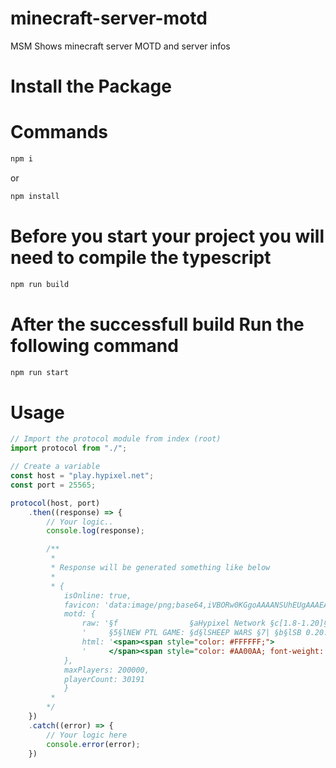 # minecraft-server-motd
MSM Shows minecraft server MOTD and server infos

# Install the Package


# Commands
```js
npm i 
```

or 

```js
npm install 
```

# Before you start your project you will need to compile the typescript 
```js
npm run build
```

# After the successfull build Run the following command
```js
npm run start
```

# Usage 
```js
// Import the protocol module from index (root)
import protocol from "./";

// Create a variable
const host = "play.hypixel.net";
const port = 25565;

protocol(host, port)
    .then((response) => {
        // Your logic..
        console.log(response);

        /**
         * 
         * Response will be generated something like below
         * 
         * {
            isOnline: true,
            favicon: 'data:image/png;base64,iVBORw0KGgoAAAANSUhEUgAAAEAAAABACAYAAACqaXHeAAAtt....,
            motd: {
                raw: '§f                §aHypixel Network §c[1.8-1.20]§f\n' +
                '     §5§lNEW PTL GAME: §d§lSHEEP WARS §7| §b§lSB 0.20.2',
                html: '<span><span style="color: #FFFFFF;">                </span><span style="color: #55FF55;">Hypixel Network </span><span style="color: #FF5555;">[1.8-1.20]</span><span style="color: #FFFFFF;">\n' +
                '     </span><span style="color: #AA00AA; font-weight: bold;">NEW PTL GAME: </span><span style="color: #FF55FF; font-weight: bold;">SHEEP WARS </span><span style="color: #AAAAAA;">| </span><span style="color: #55FFFF; font-weight: bold;">SB 0.20.2</span></span>'
            },
            maxPlayers: 200000,
            playerCount: 30191
            }
         * 
        */
    })
    .catch((error) => {
        // Your logic here
        console.error(error);
    })
```
